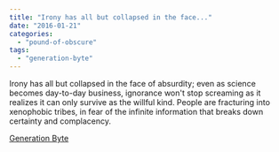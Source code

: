 ```yaml
---
title: "Irony has all but collapsed in the face..."
date: "2016-01-21"
categories: 
  - "pound-of-obscure"
tags: 
  - "generation-byte"
---
```


Irony has all but collapsed in the face of absurdity; even as science becomes day-to-day business, ignorance won't stop screaming as it realizes it can only survive as the willful kind. People are fracturing into xenophobic tribes, in fear of the infinite information that breaks down certainty and complacency.

[Generation Byte](http://www.stilldrinking.org/generation-byte)
